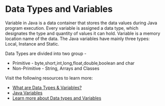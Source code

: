 # Data Types and Variables

Variable in Java is a data container that stores the data values during Java program execution. Every variable is assigned a data type, which designates the type and quantity of values it can hold. Variable is a memory location name of the data. The Java variables have mainly three types: Local, Instance and Static.

Data Types are divided into two group -
* Primitive - byte,short,int,long,float,double,boolean and char
* Non-Primitive - String, Arrays and Classes

Visit the following resources to learn more:

- [What are Data Types & Variables?](https://www.guru99.com/java-variables.html)
- [Java Variables](https://www.javatpoint.com/java-variables)
- [Learn more about Data types and Variables](https://www.javatpoint.com/java-data-types)
